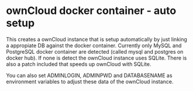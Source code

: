 # ownCloud docker container - auto setup

This creates a ownCloud instance that is setup automatically by just linking a appropiate DB against the docker container. Currently only MySQL and PostgreSQL docker container are detected (called mysql and postgres on docker hub). If none is detect the ownCloud instance uses SQLite. There is also a patch included that speeds up ownCloud with SQLite.

You can also set ADMINLOGIN, ADMINPWD and DATABASENAME as environment variables to adjust these data of the ownCloud instance.

